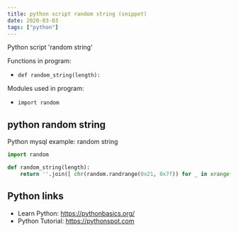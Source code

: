 ```yaml
---
title: python script random string (snippet)
date: 2020-03-03
tags: ["python"]
---
```

Python script 'random string'

Functions in program: 
* `def random_string(length):`

Modules used in program: 
* `import random`

## python random string

Python mysql example: random string

```python
import random

def random_string(length):
    return ''.join([ chr(random.randrange(0x21, 0x7f)) for _ in xrange(length) ])

```

## Python links

- Learn Python: https://pythonbasics.org/
- Python Tutorial: https://pythonspot.com
